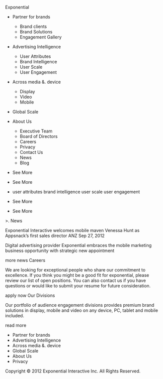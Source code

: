 Exponential

*   Partner for brands
    *   Brand clients
    *   Brand Solutions
    *   Engagement Gallery
*   Advertising Intelligence
    *   User Attributes
    *   Brand Intelligence
    *   User Scale
    *   User Engagement
*   Across media &. device
    *   Display
    *   Video
    *   Mobile
*   Global Scale
*   About Us
    *   Executive Team
    *   Board of Directors
    *   Careers
    *   Privacy
    *   Contact Us
    *   News
    *   Blog

*   See More
    
*   See More
*   user attributes brand intelligence user scale user engagement
    
*   See More
*   See More
    

\>. News

Exponential Interactive welcomes mobile maven Venessa Hunt as Appsnack’s first sales director ANZ Sep 27, 2012

Digital advertising provider Exponential embraces the mobile marketing business opportunity with strategic new appointment

more news Careers

We are looking for exceptional people who share our commitment to excellence. If you think you might be a good fit for exponential, please review our list of open positions. You can also contact us if you have questions or would like to submit your resume for future consideration.

apply now Our Divisions

Our portfolio of audience engagement divisions provides premium brand solutions in display, mobile and video on any device, PC, tablet and mobile included.

read more

*   Partner for brands
*   Advertising Intelligence
*   Across media &. device
*   Global Scale
*   About Us
*   Privacy

Copyright © 2012 Exponential Interactive Inc. All Rights Reserved.